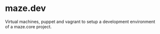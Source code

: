 maze.dev
========

Virtual machines, puppet and vagrant to setup a development environment of a maze.core project.

